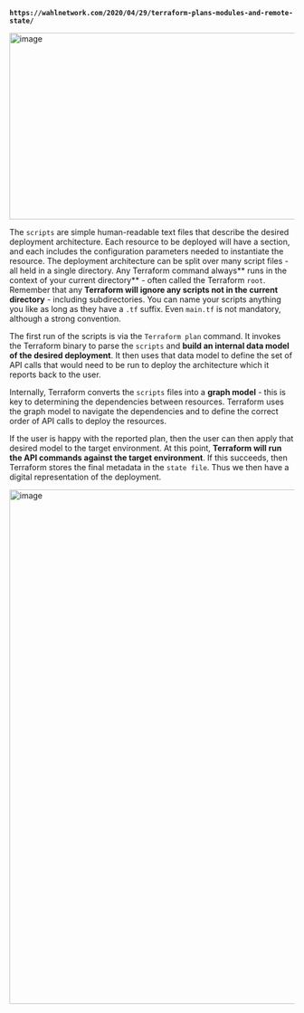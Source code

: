 **```https://wahlnetwork.com/2020/04/29/terraform-plans-modules-and-remote-state/```**

<img width="997" height="330" alt="image" src="https://github.com/user-attachments/assets/cfd8c81d-9cfc-4e4c-9c14-25f90e49a4c0" />

The ```scripts``` are simple human-readable text files that describe the desired deployment architecture. 
Each resource to be deployed will have a section, and each includes the configuration parameters needed to instantiate the resource. 
The deployment architecture can be split over many script files - all held in a single directory. 
Any Terraform command always** runs in the context of your current directory** - often called the Terraform ```root```. 
Remember that any **Terraform will ignore any scripts not in the current directory** - including subdirectories. 
You can name your scripts anything you like as long as they have a ```.tf``` suffix. 
Even ```main.tf``` is not mandatory, although a strong convention.


The first run of the scripts is via the ```Terraform plan``` command. It invokes the Terraform binary to parse the ```scripts``` 
and **build an internal data model of the desired deployment**. 
It then uses that data model to define the set of API calls that would need to be run to deploy the architecture  which it reports back to the user.

Internally, Terraform converts the ```scripts```  files into a **graph model** - this is key to determining the dependencies between resources. 
Terraform uses the graph model to navigate the dependencies and to define the correct order of API calls to deploy the resources.

If the user is happy with the reported plan, then the user can then apply that desired model to the target environment.
At this point, **Terraform will run the API commands against the target environment**. 
If this succeeds, then Terraform stores the final metadata in the ```state file```. 
Thus we then have a digital representation of the deployment.



<img width="1778" height="910" alt="image" src="https://github.com/user-attachments/assets/48f87b3b-797e-4e17-bc7c-e5a9ca122bdf" />
